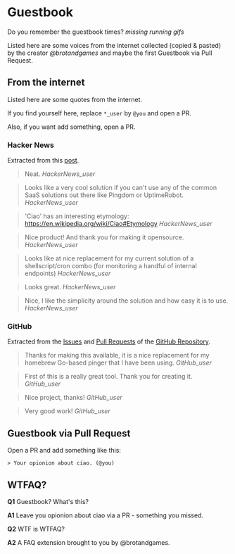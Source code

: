 # Guestbook

Do you remember the guestbook times? *missing running gifs*

Listed here are some voices from the internet collected (copied & pasted) by the creator *@brotandgames* and maybe the first Guestbook via Pull Request.

## From the internet

Listed here are some quotes from the internet.

If you find yourself here, replace `*_user` by `@you` and open a PR.

Also, if you want add something, open a PR.

### Hacker News

Extracted from this [post](https://news.ycombinator.com/item?id=20460943).

> Neat. *HackerNews_user*

> Looks like a very cool solution if you can't use any of the common SaaS solutions out there like Pingdom or UptimeRobot. *HackerNews_user*

> 'Ciao' has an interesting etymology: https://en.wikipedia.org/wiki/Ciao#Etymology *HackerNews_user*

> Nice product! And thank you for making it opensource. *HackerNews_user*

> Looks like at nice replacement for my current solution of a shellscript/cron combo (for monitoring a handful of internal endpoints) *HackerNews_user*

> Looks great. *HackerNews_user*

> Nice, I like the simplicity around the solution and how easy it is to use. *HackerNews_user*

### GitHub

Extracted from the [Issues](https://github.com/brotandgames/ciao/issues?utf8=%E2%9C%93&q=) and [Pull Requests](https://github.com/brotandgames/ciao/pulls?utf8=%E2%9C%93&q=) of the [GitHub Repository](https://github.com/brotandgames/ciao).

> Thanks for making this available, it is a nice replacement for my homebrew Go-based pinger that I have been using. *GitHub_user*

> First of this is a really great tool. Thank you for creating it. *GitHub_user*

> Nice project, thanks! *GitHub_user*

> Very good work! *GitHub_user*

## Guestbook via Pull Request

Open a PR and add something like this:

`> Your opionion about ciao. (@you)`

## WTFAQ?

**Q1** Guestbook? What's this?

**A1** Leave you opionion about ciao via a PR - something you missed.

**Q2** WTF is WTFAQ?

**A2** A FAQ extension brought to you by @brotandgames.

